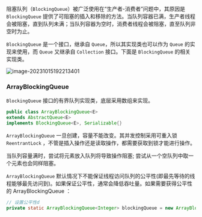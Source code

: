阻塞队列（`BlockingQueue`）被广泛使用在“生产者-消费者”问题中，其原因是 `BlockingQueue` 提供了可阻塞的插入和移除的方法。当队列容器已满，生产者线程会被阻塞，直到队列未满；当队列容器为空时，消费者线程会被阻塞，直至队列非空时为止。

`BlockingQueue` 是一个接口，继承自 `Queue`，所以其实现类也可以作为 `Queue` 的实现来使用，而 `Queue` 又继承自 `Collection` 接口。下面是 `BlockingQueue` 的相关实现类。

![image-20231015192213401](C:\Users\69425\AppData\Roaming\Typora\typora-user-images\image-20231015192213401.png)



### ArrayBlockingQueue

 `BlockingQueue` 接口的有界队列实现类，底层采用数组来实现。

```java
public class ArrayBlockingQueue<E>
extends AbstractQueue<E>
implements BlockingQueue<E>, Serializable{}
```

`ArrayBlockingQueue` 一旦创建，容量不能改变。其并发控制采用可重入锁 `ReentrantLock` ，不管是插入操作还是读取操作，都需要获取到锁才能进行操作。

当队列容量满时，尝试将元素放入队列将导致操作阻塞; 尝试从一个空队列中取一个元素也会同样阻塞。

`ArrayBlockingQueue` 默认情况下不能保证线程访问队列的公平性(即最先等待的线程能够最先访问到)。如果保证公平性，通常会降低吞吐量。如果需要获得公平性的 ArrayBlockingQueue ：

```java
// 设置公平性d
private static ArrayBlockingQueue<Integer> blockingQueue = new ArrayBlockingQueue<Integer>(10,true);
```

